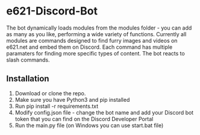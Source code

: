 # e621-Discord-Bot
The bot dynamically loads modules from the modules folder - you can add as many as you like, performing a wide variety of functions.
Currently all modules are commands designed to find furry images and videos on e621.net and embed them on Discord. Each command has multiple paramaters for finding more specific types of content.
The bot reacts to slash commands.
## Installation
1. Download or clone the repo.
2. Make sure you have Python3 and pip installed
3. Run pip install -r requirements.txt
4. Modify config.json file - change the bot name and add your Discord bot token that you can find on the Discord Developer Portal
5. Run the main.py file (on Windows you can use start.bat file)
